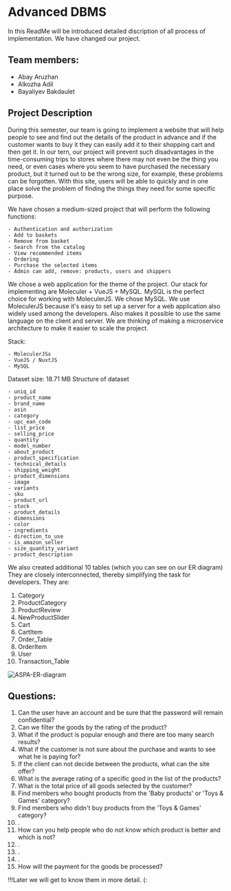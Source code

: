 # Advanced DBMS

In this ReadMe will be introduced detailed discription of all process of implementation. We have changed our project.

## Team members:
* Abay Aruzhan
* Alkozha Adil
* Bayaliyev Bakdaulet

## Project Description
During this semester, our team is going to implement a website that will help people to see and find out the details of the product in advance and if the customer wants to buy it they can easily add it to their shopping cart and then get it. In our tern, our project will prevent such disadvantages in the time-consuming trips to stores where there may not even be the thing you need, or even cases where you seem to have purchased the necessary product, but it turned out to be the wrong size, for example, these problems can be forgotten. With this site, users will be able to quickly and in one place solve the problem of finding the things they need for some specific purpose.

We have chosen a medium-sized project that will perform the following functions:
```
- Authentication and authorization
- Add to baskets
- Remove from basket
- Search from the catalog
- View recommended items
- Ordering
- Purchase the selected items
- Admin can add, remove: products, users and shippers
```
We chose a web application for the theme of the project. Our stack for implementing are Moleculer + VueJS + MySQL. MySQL is the perfect choice for working with MoleculerJS. We chose MySQL. We use MoleculerJS because it's easy to set up a server for a web application also widely used among the developers. Also makes it possible to use the same language on the client and server. We are thinking of making a microservice architecture to make it easier to scale the project.

Stack:
```
- MoleculerJSs
- VueJS / NuxtJS
- MySQL
```
Dataset size: 18.71 MB
Structure of dataset

```
- uniq_id
- product_name
- brand_name
- asin
- category
- upc_ean_code
- list_price
- selling_price
- quantity
- model_number
- about_product
- product_specification
- technical_details
- shipping_weight
- product_dimensions
- image
- variants
- sku
- product_url
- stock
- product_details
- dimensions
- color
- ingredients
- direction_to_use
- is_amazon_seller
- size_quantity_variant
- product_description
```
We also created additional 10 tables (which you can see on our ER diagram) They are closely interconnected, thereby simplifying the task for developers. They are:
1) Category
2) ProductCategory
3) ProductReview
4) NewProductSlider
5) Cart
6) CartItem
7) Order_Table
8) OrderItem
9) User
10) Transaction_Table

![ASPA-ER-diagram](https://user-images.githubusercontent.com/44058615/110231980-fd5a7680-7f44-11eb-8b82-d8b975a419ca.png)



## Questions:
1. Can the user have an account and be sure that the password will remain confidential?
2. Can we filter the goods by the rating of the product?
3. What if the product is popular enough and there are too many search results?
4. What if the customer is not sure about the purchase and wants to see what he is paying for?
5. If the client can not decide between the products, what can the site offer?
6. What is the average rating of a specific good in the list of the products?
7. What is the total price of all goods selected by the customer?
8. Find members who bought products from the 'Baby products' or 'Toys & Games'  category?
9. Find members who didn't buy products from the 'Toys & Games' category?
10. .
11. How can you help people who do not know which product is better and which is not?
12. .
13. .
14. .
15. How will the payment for the goods be processed?


!!!Later we will get to know them in more detail. (:
